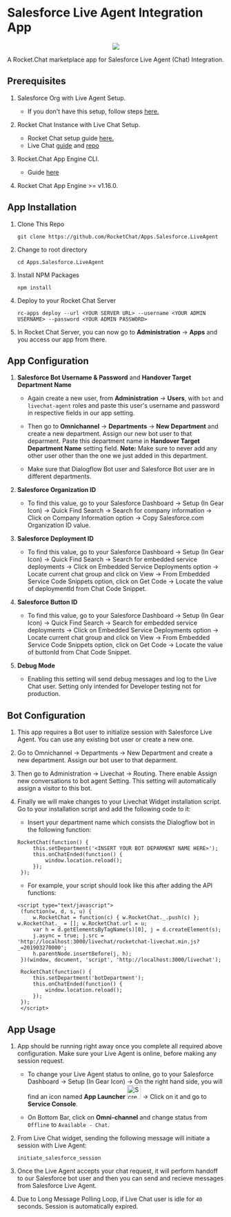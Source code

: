 # Salesforce Live Agent Integration App

<p align="center">

<img  src="https://user-images.githubusercontent.com/41849970/88032175-392e0080-cb5b-11ea-9868-b8d2526c22e2.png">

</p>

A Rocket.Chat marketplace app for Salesforce Live Agent (Chat) Integration.

## Prerequisites

1. Salesforce Org with Live Agent Setup.

   - If you don't have this setup, follow steps [here.](https://github.com/PrajvalRaval/Salesforce-Rocket.Chat-Plugin/blob/master/instructions.md#salesforce-live-agent-setup)

1. Rocket Chat Instance with Live Chat Setup.

   - Rocket Chat setup guide [here.](https://docs.rocket.chat/guides/developer/quick-start)
   - Live Chat [guide](https://docs.rocket.chat/guides/administrator-guides/livechat#:~:text=Enable%20Livechat%20feature,Settings%20%3E%20Livechat%20and%20enable%20it.&text=Now%20the%20admin%20will%20have,left%20corner%20drop%20down%20menu.) and [repo](https://github.com/RocketChat/Rocket.Chat.Livechat)

1. Rocket.Chat App Engine CLI.
   - Guide [here](https://docs.rocket.chat/apps-development/getting-started)

2. Rocket Chat App Engine >= v1.16.0.

## App Installation

1. Clone This Repo

   `git clone https://github.com/RocketChat/Apps.Salesforce.LiveAgent`

1. Change to root directory

   `cd Apps.Salesforce.LiveAgent`

1. Install NPM Packages

   `npm install`

1. Deploy to your Rocket Chat Server

   `rc-apps deploy --url <YOUR SERVER URL> --username <YOUR ADMIN USERNAME> --password <YOUR ADMIN PASSWORD>`

1. In Rocket Chat Server, you can now go to **Administration** -> **Apps** and you access our app from there.

## App Configuration

1. **Salesforce Bot Username & Password** and **Handover Target Department Name**

   - Again create a new user, from **Administration** -> **Users**, with `bot` and `livechat-agent` roles and paste this user's username and password in respective fields in our app setting.

   - Then go to **Omnichannel** -> **Departments** -> **New Department** and create a new department. Assign our new bot user to that deparment. Paste this department name in **Handover Target Department Name** setting field. **Note:** Make sure to never add any other user other than the one we just added in this department.

   - Make sure that Dialogflow Bot user and Salesforce Bot user are in different departments.

1. **Salesforce Organization ID**

   - To find this value, go to your Salesforce Dashboard -> Setup (In Gear Icon) -> Quick Find Search -> Search for company information -> Click on Company Information option -> Copy Salesforce.com Organization ID value.

1. **Salesforce Deployment ID**

   - To find this value, go to your Salesforce Dashboard -> Setup (In Gear Icon) -> Quick Find Search -> Search for embedded service deployments -> Click on Embedded Service Deployments option -> Locate current chat group and click on View -> From Embedded Service Code Snippets option, click on Get Code -> Locate the value of deploymentId from Chat Code Snippet.

1. **Salesforce Button ID**

   - To find this value, go to your Salesforce Dashboard -> Setup (In Gear Icon) -> Quick Find Search -> Search for embedded service deployments -> Click on Embedded Service Deployments option -> Locate current chat group and click on View -> From Embedded Service Code Snippets option, click on Get Code -> Locate the value of buttonId from Chat Code Snippet.

1. **Debug Mode**

   - Enabling this setting will send debug messages and log to the Live Chat user. Setting only intended for Developer testing not for production.

## Bot Configuration

1. This app requires a Bot user to initialize session with Salesforce Live Agent. You can use any existing bot user or create a new one.

1. Go to Omnichannel -> Departments -> New Department and create a new department. Assign our bot user to that deparment.

1. Then go to Administration -> Livechat -> Routing. There enable Assign new conversations to bot agent Setting. This setting will automatically assign a visitor to this bot.

3. Finally we will make changes to your Livechat Widget installation script. Go to your installation script and add the following code to it:

   - Insert your department name which consists the Dialogflow bot in the following function:

   ```
   RocketChat(function() {
		this.setDepartment('<INSERT YOUR BOT DEPARMENT NAME HERE>');
		this.onChatEnded(function() {
			window.location.reload();
    	});
	});
   ```
   - For example, your script should look like this after adding the API functions:

   ```
   <script type="text/javascript">
	(function(w, d, s, u) {
		w.RocketChat = function(c) { w.RocketChat._.push(c) }; w.RocketChat._ = []; w.RocketChat.url = u;
		var h = d.getElementsByTagName(s)[0], j = d.createElement(s);
		j.async = true; j.src = 'http://localhost:3000/livechat/rocketchat-livechat.min.js?_=201903270000';
		h.parentNode.insertBefore(j, h);
	})(window, document, 'script', 'http://localhost:3000/livechat');

	RocketChat(function() {
		this.setDepartment('botDepartment');
		this.onChatEnded(function() {
			window.location.reload();
    	});
	});
	</script>
   ```

## App Usage

1. App should be running right away once you complete all required above configuration. Make sure your Live Agent is online, before making any session request.

   - To change your Live Agent status to online, go to your Salesforce Dashboard -> Setup (In Gear Icon) -> On the right hand side, you will find an icon named **App Launcher** <img width="32" alt="Screenshot 2020-07-08 at 9 03 50 PM" src="https://user-images.githubusercontent.com/41849970/86938913-9939a580-c15e-11ea-8544-9aefab50555b.png"> -> Click on it and go to **Service Console**.

   - On Bottom Bar, click on **Omni-channel** and change status from `Offline` to `Available - Chat`.

1. From Live Chat widget, sending the following message will initiate a session with Live Agent:

   ```
   initiate_salesforce_session
   ```

1. Once the Live Agent accepts your chat request, it will perform handoff to our Salesforce bot user and then you can send and recieve messages from Salesforce Live Agent.

1. Due to Long Message Polling Loop, if Live Chat user is idle for `40` seconds. Session is automatically expired.
